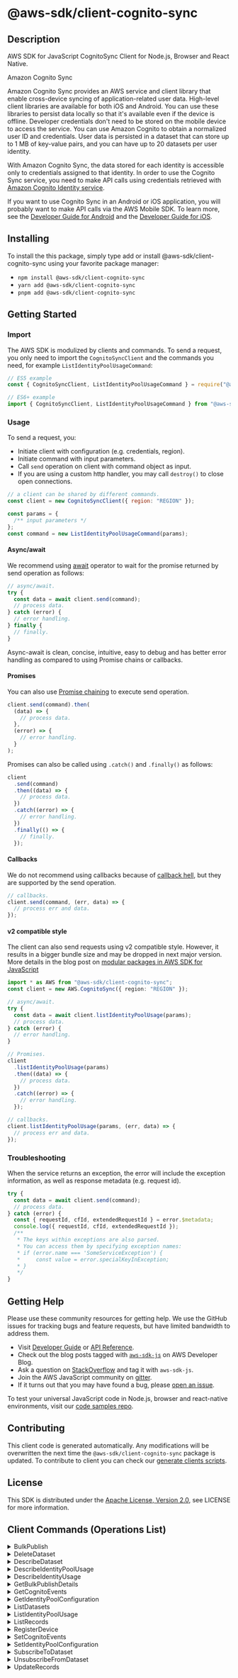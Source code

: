 <!-- generated file, do not edit directly -->

# @aws-sdk/client-cognito-sync

## Description

AWS SDK for JavaScript CognitoSync Client for Node.js, Browser and React Native.

<fullname>Amazon Cognito Sync</fullname>

<p>Amazon Cognito Sync provides an AWS service and client library that enable cross-device syncing of
application-related user data. High-level client libraries are available for both iOS and
Android. You can use these libraries to persist data locally so that it's available even if
the device is offline. Developer credentials don't need to be stored on the mobile device
to access the service. You can use Amazon Cognito to obtain a normalized user ID and
credentials. User data is persisted in a dataset that can store up to 1 MB of key-value
pairs, and you can have up to 20 datasets per user identity.</p>
<p>With Amazon Cognito Sync, the data stored for each identity is accessible only to
credentials assigned to that identity. In order to use the Cognito Sync service, you need
to make API calls using credentials retrieved with <a href="http://docs.aws.amazon.com/cognitoidentity/latest/APIReference/Welcome.html">Amazon Cognito Identity service</a>.</p>
<p>If you want to use Cognito Sync in an Android or iOS application, you will probably want to
make API calls via the AWS Mobile SDK. To learn more, see the <a href="http://docs.aws.amazon.com/mobile/sdkforandroid/developerguide/cognito-sync.html">Developer Guide for Android</a> and the <a href="http://docs.aws.amazon.com/mobile/sdkforios/developerguide/cognito-sync.html">Developer Guide for iOS</a>.</p>

## Installing

To install the this package, simply type add or install @aws-sdk/client-cognito-sync
using your favorite package manager:

- `npm install @aws-sdk/client-cognito-sync`
- `yarn add @aws-sdk/client-cognito-sync`
- `pnpm add @aws-sdk/client-cognito-sync`

## Getting Started

### Import

The AWS SDK is modulized by clients and commands.
To send a request, you only need to import the `CognitoSyncClient` and
the commands you need, for example `ListIdentityPoolUsageCommand`:

```js
// ES5 example
const { CognitoSyncClient, ListIdentityPoolUsageCommand } = require("@aws-sdk/client-cognito-sync");
```

```ts
// ES6+ example
import { CognitoSyncClient, ListIdentityPoolUsageCommand } from "@aws-sdk/client-cognito-sync";
```

### Usage

To send a request, you:

- Initiate client with configuration (e.g. credentials, region).
- Initiate command with input parameters.
- Call `send` operation on client with command object as input.
- If you are using a custom http handler, you may call `destroy()` to close open connections.

```js
// a client can be shared by different commands.
const client = new CognitoSyncClient({ region: "REGION" });

const params = {
  /** input parameters */
};
const command = new ListIdentityPoolUsageCommand(params);
```

#### Async/await

We recommend using [await](https://developer.mozilla.org/en-US/docs/Web/JavaScript/Reference/Operators/await)
operator to wait for the promise returned by send operation as follows:

```js
// async/await.
try {
  const data = await client.send(command);
  // process data.
} catch (error) {
  // error handling.
} finally {
  // finally.
}
```

Async-await is clean, concise, intuitive, easy to debug and has better error handling
as compared to using Promise chains or callbacks.

#### Promises

You can also use [Promise chaining](https://developer.mozilla.org/en-US/docs/Web/JavaScript/Guide/Using_promises#chaining)
to execute send operation.

```js
client.send(command).then(
  (data) => {
    // process data.
  },
  (error) => {
    // error handling.
  }
);
```

Promises can also be called using `.catch()` and `.finally()` as follows:

```js
client
  .send(command)
  .then((data) => {
    // process data.
  })
  .catch((error) => {
    // error handling.
  })
  .finally(() => {
    // finally.
  });
```

#### Callbacks

We do not recommend using callbacks because of [callback hell](http://callbackhell.com/),
but they are supported by the send operation.

```js
// callbacks.
client.send(command, (err, data) => {
  // process err and data.
});
```

#### v2 compatible style

The client can also send requests using v2 compatible style.
However, it results in a bigger bundle size and may be dropped in next major version. More details in the blog post
on [modular packages in AWS SDK for JavaScript](https://aws.amazon.com/blogs/developer/modular-packages-in-aws-sdk-for-javascript/)

```ts
import * as AWS from "@aws-sdk/client-cognito-sync";
const client = new AWS.CognitoSync({ region: "REGION" });

// async/await.
try {
  const data = await client.listIdentityPoolUsage(params);
  // process data.
} catch (error) {
  // error handling.
}

// Promises.
client
  .listIdentityPoolUsage(params)
  .then((data) => {
    // process data.
  })
  .catch((error) => {
    // error handling.
  });

// callbacks.
client.listIdentityPoolUsage(params, (err, data) => {
  // process err and data.
});
```

### Troubleshooting

When the service returns an exception, the error will include the exception information,
as well as response metadata (e.g. request id).

```js
try {
  const data = await client.send(command);
  // process data.
} catch (error) {
  const { requestId, cfId, extendedRequestId } = error.$metadata;
  console.log({ requestId, cfId, extendedRequestId });
  /**
   * The keys within exceptions are also parsed.
   * You can access them by specifying exception names:
   * if (error.name === 'SomeServiceException') {
   *     const value = error.specialKeyInException;
   * }
   */
}
```

## Getting Help

Please use these community resources for getting help.
We use the GitHub issues for tracking bugs and feature requests, but have limited bandwidth to address them.

- Visit [Developer Guide](https://docs.aws.amazon.com/sdk-for-javascript/v3/developer-guide/welcome.html)
  or [API Reference](https://docs.aws.amazon.com/AWSJavaScriptSDK/v3/latest/index.html).
- Check out the blog posts tagged with [`aws-sdk-js`](https://aws.amazon.com/blogs/developer/tag/aws-sdk-js/)
  on AWS Developer Blog.
- Ask a question on [StackOverflow](https://stackoverflow.com/questions/tagged/aws-sdk-js) and tag it with `aws-sdk-js`.
- Join the AWS JavaScript community on [gitter](https://gitter.im/aws/aws-sdk-js-v3).
- If it turns out that you may have found a bug, please [open an issue](https://github.com/aws/aws-sdk-js-v3/issues/new/choose).

To test your universal JavaScript code in Node.js, browser and react-native environments,
visit our [code samples repo](https://github.com/aws-samples/aws-sdk-js-tests).

## Contributing

This client code is generated automatically. Any modifications will be overwritten the next time the `@aws-sdk/client-cognito-sync` package is updated.
To contribute to client you can check our [generate clients scripts](https://github.com/aws/aws-sdk-js-v3/tree/main/scripts/generate-clients).

## License

This SDK is distributed under the
[Apache License, Version 2.0](http://www.apache.org/licenses/LICENSE-2.0),
see LICENSE for more information.

## Client Commands (Operations List)

<details>
<summary>
BulkPublish
</summary>

[Command API Reference](https://docs.aws.amazon.com/AWSJavaScriptSDK/v3/latest/clients/client-cognito-sync/classes/bulkpublishcommand.html) / [Input](https://docs.aws.amazon.com/AWSJavaScriptSDK/v3/latest/clients/client-cognito-sync/interfaces/bulkpublishcommandinput.html) / [Output](https://docs.aws.amazon.com/AWSJavaScriptSDK/v3/latest/clients/client-cognito-sync/interfaces/bulkpublishcommandoutput.html)

</details>
<details>
<summary>
DeleteDataset
</summary>

[Command API Reference](https://docs.aws.amazon.com/AWSJavaScriptSDK/v3/latest/clients/client-cognito-sync/classes/deletedatasetcommand.html) / [Input](https://docs.aws.amazon.com/AWSJavaScriptSDK/v3/latest/clients/client-cognito-sync/interfaces/deletedatasetcommandinput.html) / [Output](https://docs.aws.amazon.com/AWSJavaScriptSDK/v3/latest/clients/client-cognito-sync/interfaces/deletedatasetcommandoutput.html)

</details>
<details>
<summary>
DescribeDataset
</summary>

[Command API Reference](https://docs.aws.amazon.com/AWSJavaScriptSDK/v3/latest/clients/client-cognito-sync/classes/describedatasetcommand.html) / [Input](https://docs.aws.amazon.com/AWSJavaScriptSDK/v3/latest/clients/client-cognito-sync/interfaces/describedatasetcommandinput.html) / [Output](https://docs.aws.amazon.com/AWSJavaScriptSDK/v3/latest/clients/client-cognito-sync/interfaces/describedatasetcommandoutput.html)

</details>
<details>
<summary>
DescribeIdentityPoolUsage
</summary>

[Command API Reference](https://docs.aws.amazon.com/AWSJavaScriptSDK/v3/latest/clients/client-cognito-sync/classes/describeidentitypoolusagecommand.html) / [Input](https://docs.aws.amazon.com/AWSJavaScriptSDK/v3/latest/clients/client-cognito-sync/interfaces/describeidentitypoolusagecommandinput.html) / [Output](https://docs.aws.amazon.com/AWSJavaScriptSDK/v3/latest/clients/client-cognito-sync/interfaces/describeidentitypoolusagecommandoutput.html)

</details>
<details>
<summary>
DescribeIdentityUsage
</summary>

[Command API Reference](https://docs.aws.amazon.com/AWSJavaScriptSDK/v3/latest/clients/client-cognito-sync/classes/describeidentityusagecommand.html) / [Input](https://docs.aws.amazon.com/AWSJavaScriptSDK/v3/latest/clients/client-cognito-sync/interfaces/describeidentityusagecommandinput.html) / [Output](https://docs.aws.amazon.com/AWSJavaScriptSDK/v3/latest/clients/client-cognito-sync/interfaces/describeidentityusagecommandoutput.html)

</details>
<details>
<summary>
GetBulkPublishDetails
</summary>

[Command API Reference](https://docs.aws.amazon.com/AWSJavaScriptSDK/v3/latest/clients/client-cognito-sync/classes/getbulkpublishdetailscommand.html) / [Input](https://docs.aws.amazon.com/AWSJavaScriptSDK/v3/latest/clients/client-cognito-sync/interfaces/getbulkpublishdetailscommandinput.html) / [Output](https://docs.aws.amazon.com/AWSJavaScriptSDK/v3/latest/clients/client-cognito-sync/interfaces/getbulkpublishdetailscommandoutput.html)

</details>
<details>
<summary>
GetCognitoEvents
</summary>

[Command API Reference](https://docs.aws.amazon.com/AWSJavaScriptSDK/v3/latest/clients/client-cognito-sync/classes/getcognitoeventscommand.html) / [Input](https://docs.aws.amazon.com/AWSJavaScriptSDK/v3/latest/clients/client-cognito-sync/interfaces/getcognitoeventscommandinput.html) / [Output](https://docs.aws.amazon.com/AWSJavaScriptSDK/v3/latest/clients/client-cognito-sync/interfaces/getcognitoeventscommandoutput.html)

</details>
<details>
<summary>
GetIdentityPoolConfiguration
</summary>

[Command API Reference](https://docs.aws.amazon.com/AWSJavaScriptSDK/v3/latest/clients/client-cognito-sync/classes/getidentitypoolconfigurationcommand.html) / [Input](https://docs.aws.amazon.com/AWSJavaScriptSDK/v3/latest/clients/client-cognito-sync/interfaces/getidentitypoolconfigurationcommandinput.html) / [Output](https://docs.aws.amazon.com/AWSJavaScriptSDK/v3/latest/clients/client-cognito-sync/interfaces/getidentitypoolconfigurationcommandoutput.html)

</details>
<details>
<summary>
ListDatasets
</summary>

[Command API Reference](https://docs.aws.amazon.com/AWSJavaScriptSDK/v3/latest/clients/client-cognito-sync/classes/listdatasetscommand.html) / [Input](https://docs.aws.amazon.com/AWSJavaScriptSDK/v3/latest/clients/client-cognito-sync/interfaces/listdatasetscommandinput.html) / [Output](https://docs.aws.amazon.com/AWSJavaScriptSDK/v3/latest/clients/client-cognito-sync/interfaces/listdatasetscommandoutput.html)

</details>
<details>
<summary>
ListIdentityPoolUsage
</summary>

[Command API Reference](https://docs.aws.amazon.com/AWSJavaScriptSDK/v3/latest/clients/client-cognito-sync/classes/listidentitypoolusagecommand.html) / [Input](https://docs.aws.amazon.com/AWSJavaScriptSDK/v3/latest/clients/client-cognito-sync/interfaces/listidentitypoolusagecommandinput.html) / [Output](https://docs.aws.amazon.com/AWSJavaScriptSDK/v3/latest/clients/client-cognito-sync/interfaces/listidentitypoolusagecommandoutput.html)

</details>
<details>
<summary>
ListRecords
</summary>

[Command API Reference](https://docs.aws.amazon.com/AWSJavaScriptSDK/v3/latest/clients/client-cognito-sync/classes/listrecordscommand.html) / [Input](https://docs.aws.amazon.com/AWSJavaScriptSDK/v3/latest/clients/client-cognito-sync/interfaces/listrecordscommandinput.html) / [Output](https://docs.aws.amazon.com/AWSJavaScriptSDK/v3/latest/clients/client-cognito-sync/interfaces/listrecordscommandoutput.html)

</details>
<details>
<summary>
RegisterDevice
</summary>

[Command API Reference](https://docs.aws.amazon.com/AWSJavaScriptSDK/v3/latest/clients/client-cognito-sync/classes/registerdevicecommand.html) / [Input](https://docs.aws.amazon.com/AWSJavaScriptSDK/v3/latest/clients/client-cognito-sync/interfaces/registerdevicecommandinput.html) / [Output](https://docs.aws.amazon.com/AWSJavaScriptSDK/v3/latest/clients/client-cognito-sync/interfaces/registerdevicecommandoutput.html)

</details>
<details>
<summary>
SetCognitoEvents
</summary>

[Command API Reference](https://docs.aws.amazon.com/AWSJavaScriptSDK/v3/latest/clients/client-cognito-sync/classes/setcognitoeventscommand.html) / [Input](https://docs.aws.amazon.com/AWSJavaScriptSDK/v3/latest/clients/client-cognito-sync/interfaces/setcognitoeventscommandinput.html) / [Output](https://docs.aws.amazon.com/AWSJavaScriptSDK/v3/latest/clients/client-cognito-sync/interfaces/setcognitoeventscommandoutput.html)

</details>
<details>
<summary>
SetIdentityPoolConfiguration
</summary>

[Command API Reference](https://docs.aws.amazon.com/AWSJavaScriptSDK/v3/latest/clients/client-cognito-sync/classes/setidentitypoolconfigurationcommand.html) / [Input](https://docs.aws.amazon.com/AWSJavaScriptSDK/v3/latest/clients/client-cognito-sync/interfaces/setidentitypoolconfigurationcommandinput.html) / [Output](https://docs.aws.amazon.com/AWSJavaScriptSDK/v3/latest/clients/client-cognito-sync/interfaces/setidentitypoolconfigurationcommandoutput.html)

</details>
<details>
<summary>
SubscribeToDataset
</summary>

[Command API Reference](https://docs.aws.amazon.com/AWSJavaScriptSDK/v3/latest/clients/client-cognito-sync/classes/subscribetodatasetcommand.html) / [Input](https://docs.aws.amazon.com/AWSJavaScriptSDK/v3/latest/clients/client-cognito-sync/interfaces/subscribetodatasetcommandinput.html) / [Output](https://docs.aws.amazon.com/AWSJavaScriptSDK/v3/latest/clients/client-cognito-sync/interfaces/subscribetodatasetcommandoutput.html)

</details>
<details>
<summary>
UnsubscribeFromDataset
</summary>

[Command API Reference](https://docs.aws.amazon.com/AWSJavaScriptSDK/v3/latest/clients/client-cognito-sync/classes/unsubscribefromdatasetcommand.html) / [Input](https://docs.aws.amazon.com/AWSJavaScriptSDK/v3/latest/clients/client-cognito-sync/interfaces/unsubscribefromdatasetcommandinput.html) / [Output](https://docs.aws.amazon.com/AWSJavaScriptSDK/v3/latest/clients/client-cognito-sync/interfaces/unsubscribefromdatasetcommandoutput.html)

</details>
<details>
<summary>
UpdateRecords
</summary>

[Command API Reference](https://docs.aws.amazon.com/AWSJavaScriptSDK/v3/latest/clients/client-cognito-sync/classes/updaterecordscommand.html) / [Input](https://docs.aws.amazon.com/AWSJavaScriptSDK/v3/latest/clients/client-cognito-sync/interfaces/updaterecordscommandinput.html) / [Output](https://docs.aws.amazon.com/AWSJavaScriptSDK/v3/latest/clients/client-cognito-sync/interfaces/updaterecordscommandoutput.html)

</details>
